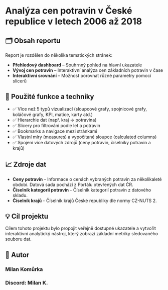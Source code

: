 # Analýza cen potravin v České republice v letech 2006 až 2018

## 🗂 Obsah reportu

Report je rozdělen do několika tematických stránek:

- **Přehledový dashboard** – Souhrnný pohled na hlavní ukazatele
- **Vývoj cen potravin** – Interaktivní analýza cen základních potravin v čase
- **Interaktivní srovnání** – Možnost porovnat různé parametry pomocí slicerů 

## 🔧 Použité funkce a techniky

- ✅ Více než 5 typů vizualizací (sloupcové grafy, spojnicové grafy, koláčové grafy, KPI, matice, karty atd.)
- ✅ Hierarchie dat (např. kraj → potravina)
- ✅ Slicery pro filtrování podle let a potravin
- ✅ Bookmarks a navigace mezi stránkami
- ✅ Vlastní míry (measures) a vypočítané sloupce (calculated columns)
- ✅ Spojení více datových zdrojů (ceny potravin, číselníky potravin a krajů)

## 📈 Zdroje dat

- **Ceny potravin** -  Informace o cenách vybraných potravin za několikaleté období. Datová sada pochází z Portálu otevřených dat ČR.
- **Číselník kategorií potravin** - Číselník kategorií potravin z datového skladu.
- **Číselník krajů** - Číselník krajů České republiky dle normy CZ-NUTS 2.

## 💡 Cíl projektu

Cílem tohoto projektu bylo propojit veřejně dostupné ukazatele a vytvořit interaktivní analytický nástroj, který zobrazí základní metriky sledovaného souboru dat.


## 📌 Autor
### Milan Komůrka
### Discord: Milan K.
